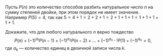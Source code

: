Пусть $P(n)$ это количество способов разбить натуральное число $n$ на сумму степеней двойки, при этом порядок не имеет значение. Например $P(5) = 4$, так как $5=4+1=2+2+1=2+1+1+1=1+1+1+1+1$.

Докажите, что для любого натурального $n$
верно тождество
$$P(n) + (-1)^{a_1} P(n-1) + (-1)^{a_2} P(n-2) + \ldots + (-1)^{a_{n-1}}
P(1) + (-1)^{a_n} = 0,$$
где $a_k$ — количество единиц в двоичной записи числа $k$.